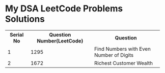<h1>My DSA LeetCode Problems Solutions</h1>
<table size="1">
  <tr>
    <th>Serial No</th>
    <th>Question Number(LeetCode)</th>
    <th>Question</th>
  </tr>
  <tr>
    <td>1</td>
    <td>1295</td>
    <td>Find Numbers with Even Number of Digits</td>
  </tr>
  <tr>
    <td>2</td>
    <td>1672</td>
    <td>Richest Customer Wealth</td>
  </tr>
</table>

